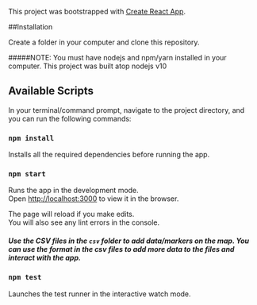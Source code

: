 This project was bootstrapped with [Create React App](https://github.com/facebook/create-react-app).

##Installation

Create a folder in your computer and clone this repository.

#####NOTE: You must have nodejs and npm/yarn installed in your computer. This project was built atop nodejs v10

## Available Scripts

In your terminal/command prompt, navigate to the project directory, and you can run the following commands:

### `npm install`

Installs all the required dependencies before running the app.

### `npm start`

Runs the app in the development mode.<br>
Open [http://localhost:3000](http://localhost:3000) to view it in the browser.

The page will reload if you make edits.<br>
You will also see any lint errors in the console.
##### Use the CSV files in the `csv` folder to add data/markers on the map. You can use the format in the csv files to add more data to the files and interact with the app.

### `npm test`

Launches the test runner in the interactive watch mode.<br>


